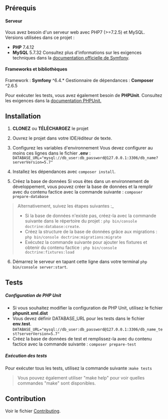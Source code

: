 ## Prérequis 
#### Serveur
Vous avez besoin d'un serveur web avec PHP7 (>=7.2.5) et MySQL.
Versions utilisées dans ce projet :
- **PHP** 7.4.12
- **MySQL** 5.7.32
Consultez plus d'informations sur les exigences techniques dans la [documentation officielle de Symfony](https://symfony.com/doc/5.4/setup.html#technical-requirements).

#### Frameworks et bibliothèques
Framework : **Symfony** ^6.4.*
Gestionnaire de dépendances : **Composer** ^2.6.5

Pour exécuter les tests, vous avez également besoin de **PHPUnit**. Consultez les exigences dans la [documentation PHPUnit.](https://phpunit.readthedocs.io/en/9.5/installation.html#requirements)

## Installation

1. **CLONEZ** ou **TÉLÉCHARGEZ** le projet
2. Ouvrez le projet dans votre IDE/éditeur de texte.
3. Configurez les variables d'environnement
Vous devez configurer au moins ces lignes dans le fichier **.env** :
``DATABASE_URL="mysql://db_user:db_password@127.0.0.1:3306/db_name?serverVersion=5.7" ``

4. Installez les dépendances avec ```composer install```.
5. Créez la base de données
Si vous êtes dans un environnement de développement, vous pouvez créer la base de données et la remplir avec du contenu factice avec la commande suivante :
```composer prepare-database```
> Alternativement, suivez les étapes suivantes :_ 
> -  Si la base de données n'existe pas, créez-la avec la commande suivante dans le répertoire du projet :
```php bin/console doctrine:database:create```.
> -  Créez la structure de la base de données grâce aux migrations :
```php bin/console doctrine:migrations:migrate```
> -  Exécutez la commande suivante pour ajouter les fixtures et obtenir du contenu factice :
```php bin/console doctrine:fixtures:load```
6. Démarrez le serveur en tapant cette ligne dans votre terminal ```php bin/console server:start```.

## Tests
##### Configuration de PHP Unit
- Si vous souhaitez modifier la configuration de PHP Unit, utilisez le fichier **phpunit.xml.dist**
- Vous devez définir DATABASE_URL pour les tests dans le fichier **env.test**. 
``` DATABASE_URL="mysql://db_user:db_password@127.0.0.1:3306/db_name_test?serverVersion=5.7" ```
- Créez la base de données de test et remplissez-la avec du contenu factice avec la commande suivante :
```composer prepare-test```
##### Exécution des tests
Pour exécuter tous les tests, utilisez la commande suivante :``make tests``

>Vous pouvez également utiliser "make help" pour voir quelles commandes "make" sont disponibles.

## Contribution

Voir le fichier [Contributing](CONTRIBUTING.md).
